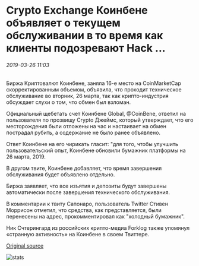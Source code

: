 # Crypto Exchange Коинбене объявляет о текущем обслуживании в то время как клиенты подозревают Hack ...

###### 2019-03-26 11:03

Биржа Криптовалют Коинбене, заняла 16-е место на CoinMarketCap скорректированным объемом, объявила, что проходит техническое обслуживание во вторник, 26 марта, так как крипто-индустрия обсуждает слухи о том, что обмен был взломан.

Официальный щебетать счет Коинбене Global, @CoinBene, ответил на пользователя по прозвищу Crypto Джеймс, который утверждает, что его месторождения были отложены на час и настаивает на обмен пострадал рубить, а содержание не было ранее объявлено.

Ответ Коинбене на его чирикать гласит: "для того, чтобы улучшить пользовательский опыт, Коинбене обновили бумажник платформы на 26 марта, 2019.

В другом твите, Коинбене добавляет, что время завершения обслуживания будет объявлено отдельно.

Биржа заявляет, что все изъятия и депозиты будут завершены автоматически после завершения технического обслуживания.

В комментарии к твиту Сапонаро, пользователь Twitter Стивен Моррисон отметил, что средства, как представляется, были перенесены на адрес, прокомментировал как "холодный бумажник".

Ник Счтерингард из российских крипто-медиа Forklog также упомянул «странную активность» на Коинбене в своем Твиттере.

[Original source](https://cointelegraph.com/news/crypto-exchange-coinbene-announces-ongoing-maintenance-while-customers-suspect-hack)

![stats](https://c.statcounter.com/11760860/0/a89fa40b/1/ "stats")